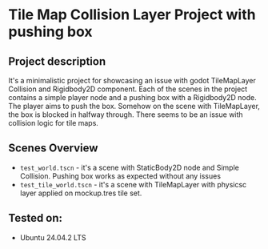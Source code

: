 # Tile Map Collision Layer Project with pushing box

## Project description 

It's a minimalistic project for showcasing an issue with godot TileMapLayer Collision and
Rigidbody2D component. Each of the scenes in the project contains a simple player node and a pushing box with a Rigidbody2D node.
The player aims to push the box. Somehow on the scene with TileMapLayer, the box is blocked in halfway through. 
There seems to be an issue with collision logic for tile maps.

## Scenes Overview 

* `test_world.tscn` - it's a scene with StaticBody2D node and Simple Collision. Pushing box works as expected without any issues
* `test_tile_world.tscn` - it's a scene with TileMapLayer with physicsc layer applied on mockup.tres tile set. 

## Tested on:

* Ubuntu 24.04.2 LTS
